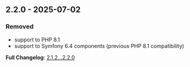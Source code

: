 
## 2.2.0 - 2025-07-02

### Removed

- support to PHP 8.1
- support to Symfony 6.4 components (previous PHP 8.1 compatibility)

**Full Changelog**: [2.1.2...2.2.0](https://github.com/llaville/docker-php-toolbox/compare/2.1.2...2.2.0)
